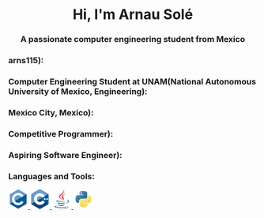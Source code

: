 <h1 align="center">Hi, I'm Arnau Solé</h1>
<h3 align="center">A passionate computer engineering student from Mexico</h3>
<h3 align="left">arns115):</h3>
<h3 align="left">Computer Engineering Student at UNAM(National Autonomous University of Mexico, Engineering):</h3>
<h3 align="left">Mexico City, Mexico):</h3>
<h3 align="left">Competitive Programmer):</h3>
<h3 align="left">Aspiring Software Engineer):</h3>

<h3 align="left">Languages and Tools:</h3>
<p align="left"> <a href="https://www.cprogramming.com/" target="_blank" rel="noreferrer"> <img src="https://raw.githubusercontent.com/devicons/devicon/master/icons/c/c-original.svg" alt="c" width="40" height="40"/> </a> <a href="https://www.w3schools.com/cpp/" target="_blank" rel="noreferrer"> <img src="https://raw.githubusercontent.com/devicons/devicon/master/icons/cplusplus/cplusplus-original.svg" alt="cplusplus" width="40" height="40"/> </a> <a href="https://www.java.com" target="_blank" rel="noreferrer"> <img src="https://raw.githubusercontent.com/devicons/devicon/master/icons/java/java-original.svg" alt="java" width="40" height="40"/> </a> <a href="https://www.python.org" target="_blank" rel="noreferrer"> <img src="https://raw.githubusercontent.com/devicons/devicon/master/icons/python/python-original.svg" alt="python" width="40" height="40"/> </a> </p>
